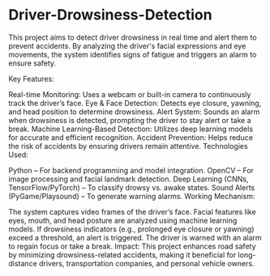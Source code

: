 # Driver-Drowsiness-Detection
This project aims to detect driver drowsiness in real time and alert them to prevent accidents. By analyzing the driver's facial expressions and eye movements, the system identifies signs of fatigue and triggers an alarm to ensure safety.

Key Features:

Real-time Monitoring: Uses a webcam or built-in camera to continuously track the driver’s face.
Eye & Face Detection: Detects eye closure, yawning, and head position to determine drowsiness.
Alert System: Sounds an alarm when drowsiness is detected, prompting the driver to stay alert or take a break.
Machine Learning-Based Detection: Utilizes deep learning models for accurate and efficient recognition.
Accident Prevention: Helps reduce the risk of accidents by ensuring drivers remain attentive.
Technologies Used:

Python – For backend programming and model integration.
OpenCV – For image processing and facial landmark detection.
Deep Learning (CNNs, TensorFlow/PyTorch) – To classify drowsy vs. awake states.
Sound Alerts (PyGame/Playsound) – To generate warning alarms.
Working Mechanism:

The system captures video frames of the driver’s face.
Facial features like eyes, mouth, and head posture are analyzed using machine learning models.
If drowsiness indicators (e.g., prolonged eye closure or yawning) exceed a threshold, an alert is triggered.
The driver is warned with an alarm to regain focus or take a break.
Impact:
This project enhances road safety by minimizing drowsiness-related accidents, making it beneficial for long-distance drivers, transportation companies, and personal vehicle owners.
